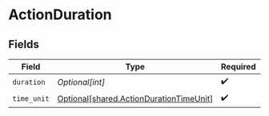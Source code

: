 # ActionDuration


## Fields

| Field                                                                                        | Type                                                                                         | Required                                                                                     | Description                                                                                  |
| -------------------------------------------------------------------------------------------- | -------------------------------------------------------------------------------------------- | -------------------------------------------------------------------------------------------- | -------------------------------------------------------------------------------------------- |
| `duration`                                                                                   | *Optional[int]*                                                                              | :heavy_check_mark:                                                                           | N/A                                                                                          |
| `time_unit`                                                                                  | [Optional[shared.ActionDurationTimeUnit]](undefined/models/shared/actiondurationtimeunit.md) | :heavy_check_mark:                                                                           | N/A                                                                                          |
